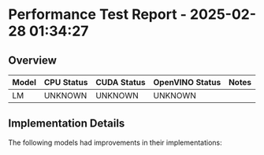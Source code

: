 # Performance Test Report - 2025-02-28 01:34:27

## Overview

| Model | CPU Status | CUDA Status | OpenVINO Status | Notes |
|-------|------------|-------------|-----------------|-------|
| LM | UNKNOWN | UNKNOWN | UNKNOWN | |

## Implementation Details

The following models had improvements in their implementations:

